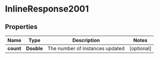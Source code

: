
# InlineResponse2001

## Properties
Name | Type | Description | Notes
------------ | ------------- | ------------- | -------------
**count** | **Double** | The number of instances updated |  [optional]



